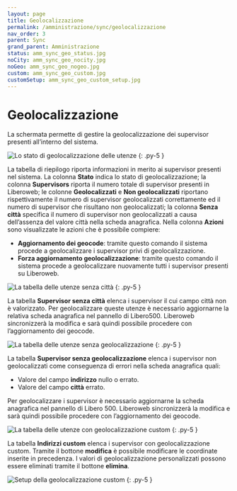 ```yaml
---
layout: page
title: Geolocalizzazione
permalink: /amministrazione/sync/geolocalizzazione
nav_order: 3
parent: Sync
grand_parent: Amministrazione
status: amm_sync_geo_status.jpg
noCity: amm_sync_geo_nocity.jpg
noGeo: amm_sync_geo_nogeo.jpg
custom: amm_sync_geo_custom.jpg
customSetup: amm_sync_geo_custom_setup.jpg
---
```


# Geolocalizzazione

La schermata permette di gestire la geolocalizzazione dei supervisor presenti all’interno del sistema.

![Lo stato di geolocalizzazione delle utenze](/assets/images/{{page.status}})
{: .py-5 }

La tabella di riepilogo riporta informazioni in merito ai supervisor presenti nel sistema. La colonna **Stato** indica lo stato di geolocalizzazione; la colonna **Supervisors** riporta il numero totale di supervisor presenti in Liberoweb; le colonne **Geolocalizzati** e **Non geolocalizzati** riportano rispettivamente il numero di supervisor geolocalizzati correttamente ed il numero di supervisor che risultano non geolocalizzati; la colonna **Senza città** specifica il numero di supervisor non geolocalizzati a causa dell’assenza del valore città nella scheda anagrafica.
Nella colonna **Azioni** sono visualizzate le azioni che è possibile compiere:

   * **Aggiornamento dei geocode**: tramite questo comando il sistema procede a geolocalizzare i supervisor privi di geolocalizzazione.
   * **Forza aggiornamento geolocalizzazione**: tramite questo comando il sistema procede a geolocalizzare nuovamente tutti i supervisor presenti su Liberoweb.

![La tabella delle utenze senza città](/assets/images/{{page.noCity}})
{: .py-5 }

La tabella **Supervisor senza città** elenca i supervisor il cui campo città non è valorizzato. Per geolocalizzare queste utenze è necessario aggiornarne la relativa scheda anagrafica nel pannello di Libero500. Liberoweb sincronizzerà la modifica e sarà quindi possibile procedere con l’aggiornamento dei geocode.

![La tabella delle utenze senza geolocalizzazione](/assets/images/{{page.noGeo}})
{: .py-5 }

La tabella **Supervisor senza geolocalizzazione** elenca i supervisor non geolocalizzati come conseguenza di errori nella scheda anagrafica quali:

   * Valore del campo **indirizzo** nullo o errato.
   * Valore del campo **città** errato.

Per geolocalizzare i supervisor è necessario aggiornarne la scheda anagrafica nel pannello di Libero 500. Liberoweb sincronizzerà la modifica e sarà quindi possibile procedere con l’aggiornamento dei geocode.

![La tabella delle utenze con geolocalizzazione custom](/assets/images/{{page.custom}})
{: .py-5 }

La tabella **Indirizzi custom** elenca i supervisor con geolocalizzazione custom. Tramite il bottone **modifica** è possibile modificare le coordinate inserite in precedenza. I valori di geolocalizzazione personalizzati possono essere eliminati tramite il bottone **elimina**.

![Setup della geolocalizzazione custom](/assets/images/{{page.customSetup}})
{: .py-5 }
